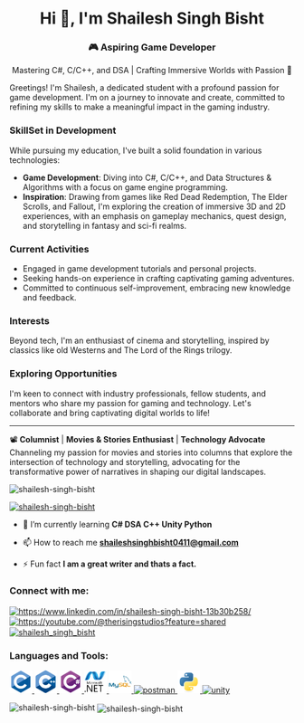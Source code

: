 <h1 align="center">Hi 👋, I'm Shailesh Singh Bisht</h1>
<h3 align="center">🎮 Aspiring Game Developer</h3>
<p align="center">
  Mastering C#, C/C++, and DSA | Crafting Immersive Worlds with Passion 🌟
</p>
<p>
  Greetings! I'm Shailesh, a dedicated student with a profound passion for game development.
  I'm on a journey to innovate and create, committed to refining my skills to make a meaningful impact in the gaming industry.
</p>
<h3>SkillSet in Development</h3>
<p>
  While pursuing my education, I've built a solid foundation in various technologies:
  <ul>
    <li><strong>Game Development</strong>: Diving into C#, C/C++, and Data Structures & Algorithms with a focus on game engine programming.</li>
    <li><strong>Inspiration</strong>: Drawing from games like Red Dead Redemption, The Elder Scrolls, and Fallout, I'm exploring the creation of immersive 3D and 2D experiences, with an emphasis on gameplay mechanics, quest design, and storytelling in fantasy and sci-fi realms.</li>
  </ul>
</p>
<h3>Current Activities</h3>
<p>
  <ul>
    <li>Engaged in game development tutorials and personal projects.</li>
    <li>Seeking hands-on experience in crafting captivating gaming adventures.</li>
    <li>Committed to continuous self-improvement, embracing new knowledge and feedback.</li>
  </ul>
</p>
<h3>Interests</h3>
<p>
  Beyond tech, I'm an enthusiast of cinema and storytelling, inspired by classics like old Westerns and The Lord of the Rings trilogy.
</p>
<h3>Exploring Opportunities</h3>
<p>
  I'm keen to connect with industry professionals, fellow students, and mentors who share my passion for gaming and technology.
  Let's collaborate and bring captivating digital worlds to life!
</p>
<hr>
<p>
  📽️ <strong>Columnist</strong> | <strong>Movies & Stories Enthusiast</strong> | <strong>Technology Advocate</strong><br>
  Channeling my passion for movies and stories into columns that explore the intersection of technology and storytelling, advocating for the transformative power of narratives in shaping our digital landscapes.
</p>


<p align="left"> <img src="https://komarev.com/ghpvc/?username=shailesh-singh-bisht&label=Profile%20views&color=0e75b6&style=flat" alt="shailesh-singh-bisht" /> </p>

<p align="left"> <a href="https://github.com/ryo-ma/github-profile-trophy"><img src="https://github-profile-trophy.vercel.app/?username=shailesh-singh-bisht" alt="shailesh-singh-bisht" /></a> </p>

- 🌱 I’m currently learning **C# DSA C++ Unity Python**

- 📫 How to reach me **shaileshsinghbisht0411@gmail.com**

- ⚡ Fun fact **I am a great writer and thats a fact.**

<h3 align="left">Connect with me:</h3>
<p align="left">
<a href="https://linkedin.com/in/https://www.linkedin.com/in/shailesh-singh-bisht-13b30b258/" target="blank"><img align="center" src="https://raw.githubusercontent.com/rahuldkjain/github-profile-readme-generator/master/src/images/icons/Social/linked-in-alt.svg" alt="https://www.linkedin.com/in/shailesh-singh-bisht-13b30b258/" height="30" width="40" /></a>
<a href="https://youtube.com/@therisingstudios?feature=shared" target="blank"><img align="center" src="https://raw.githubusercontent.com/rahuldkjain/github-profile-readme-generator/master/src/images/icons/Social/youtube.svg" alt="https://youtube.com/@therisingstudios?feature=shared" height="30" width="40" /></a>
<a href="https://www.leetcode.com/shailesh_singh_bisht" target="blank"><img align="center" src="https://raw.githubusercontent.com/rahuldkjain/github-profile-readme-generator/master/src/images/icons/Social/leet-code.svg" alt="shailesh_singh_bisht" height="30" width="40" /></a>
</p>

<h3 align="left">Languages and Tools:</h3>
<p align="left"> <a href="https://www.cprogramming.com/" target="_blank" rel="noreferrer"> <img src="https://raw.githubusercontent.com/devicons/devicon/master/icons/c/c-original.svg" alt="c" width="40" height="40"/> </a> <a href="https://www.w3schools.com/cpp/" target="_blank" rel="noreferrer"> <img src="https://raw.githubusercontent.com/devicons/devicon/master/icons/cplusplus/cplusplus-original.svg" alt="cplusplus" width="40" height="40"/> </a> <a href="https://www.w3schools.com/cs/" target="_blank" rel="noreferrer"> <img src="https://raw.githubusercontent.com/devicons/devicon/master/icons/csharp/csharp-original.svg" alt="csharp" width="40" height="40"/> </a> <a href="https://dotnet.microsoft.com/" target="_blank" rel="noreferrer"> <img src="https://raw.githubusercontent.com/devicons/devicon/master/icons/dot-net/dot-net-original-wordmark.svg" alt="dotnet" width="40" height="40"/> </a> <a href="https://www.mysql.com/" target="_blank" rel="noreferrer"> <img src="https://raw.githubusercontent.com/devicons/devicon/master/icons/mysql/mysql-original-wordmark.svg" alt="mysql" width="40" height="40"/> </a> <a href="https://postman.com" target="_blank" rel="noreferrer"> <img src="https://www.vectorlogo.zone/logos/getpostman/getpostman-icon.svg" alt="postman" width="40" height="40"/> </a> <a href="https://www.python.org" target="_blank" rel="noreferrer"> <img src="https://raw.githubusercontent.com/devicons/devicon/master/icons/python/python-original.svg" alt="python" width="40" height="40"/> </a> <a href="https://unity.com/" target="_blank" rel="noreferrer"> <img src="https://www.vectorlogo.zone/logos/unity3d/unity3d-icon.svg" alt="unity" width="40" height="40"/> </a> </p>

<p><img align="left" src="https://github-readme-stats.vercel.app/api/top-langs?username=shailesh-singh-bisht&show_icons=true&locale=en&layout=compact" alt="shailesh-singh-bisht" /></p>

<p>&nbsp;<img align="center" src="https://github-readme-stats.vercel.app/api?username=shailesh-singh-bisht&show_icons=true&locale=en" alt="shailesh-singh-bisht" /></p>
